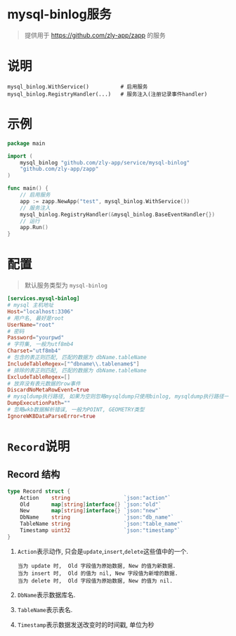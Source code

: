 
# mysql-binlog服务

> 提供用于 https://github.com/zly-app/zapp 的服务

# 说明

```text
mysql_binlog.WithService()          # 启用服务
mysql_binlog.RegistryHandler(...)   # 服务注入(注册记录事件handler)
```

# 示例

```go
package main

import (
	mysql_binlog "github.com/zly-app/service/mysql-binlog"
	"github.com/zly-app/zapp"
)

func main() {
    // 启用服务
    app := zapp.NewApp("test", mysql_binlog.WithService())
    // 服务注入
    mysql_binlog.RegistryHandler(&mysql_binlog.BaseEventHandler{})
    // 运行
    app.Run()
}
```

# 配置

> 默认服务类型为 `mysql-binlog`

```toml
[services.mysql-binlog]
# mysql 主机地址
Host="localhost:3306"
# 用户名, 最好是root
UserName="root"
# 密码
Password="yourpwd"
# 字符集, 一般为utf8mb4
Charset="utf8mb4"
# 包含的表正则匹配, 匹配的数据为 dbName.tableName
IncludeTableRegex=["^dbname\\.tablename$"]
# 排除的表正则匹配, 匹配的数据为 dbName.tableName
ExcludeTableRegex=[]
# 放弃没有表元数据的row事件
DiscardNoMetaRowEvent=true
# mysqldump执行路径, 如果为空则忽略mysqldump只使用binlog, mysqldump执行路径一般为mysqldump
DumpExecutionPath=""
# 忽略wkb数据解析错误, 一般为POINT, GEOMETRY类型
IgnoreWKBDataParseError=true
```

# `Record`说明

## Record 结构

```go
type Record struct {
	Action    string                 `json:"action"`
	Old       map[string]interface{} `json:"old"`
	New       map[string]interface{} `json:"new"`
	DbName    string                 `json:"db_name"`
	TableName string                 `json:"table_name"`
	Timestamp uint32                 `json:"timestamp"`
}
```

1. `Action`表示动作, 只会是`update`,`insert`,`delete`这些值中的一个.

   ```
   当为 update 时,  Old 字段值为原始数据, New 的值为新数据.
   当为 insert 时,  Old 的值为 nil, New 字段值为新增的数据.
   当为 delete 时,  Old 字段值为原始数据, New 的值为 nil.
   ```

2. `DbName`表示数据库名.
3. `TableName`表示表名.
4. `Timestamp`表示数据发送改变时的时间戳, 单位为秒
